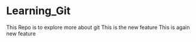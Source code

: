 # Learning_Git
This Repo is to explore more about git
This is the new feature
This is again new feature